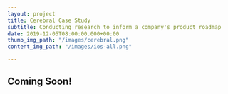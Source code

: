 ```yaml
---
layout: project
title: Cerebral Case Study
subtitle: Conducting research to inform a company's product roadmap
date: 2019-12-05T08:00:00.000+00:00
thumb_img_path: "/images/cerebral.png"
content_img_path: "/images/ios-all.png"

---
```

## Coming Soon!